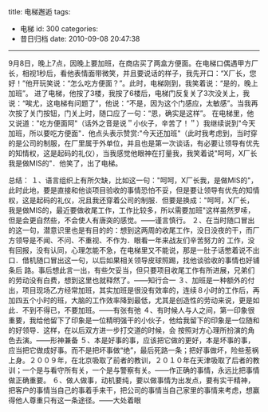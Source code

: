 title: 电梯邂逅
tags:
  - 电梯
id: 300
categories:
  - 昔日归档
date: 2010-09-08 20:47:38
---

9月8日，晚上7点，因晚上要加班，在商店买了两盒方便面。在电梯口偶遇甲方厂长，相视1秒后，看他表情面带微笑，并且要说话的样子，我先开口：“X厂长，您好！”他开玩笑说：“怎么吃方便面？”。此时，电梯刚到，我笑着说：“是的，晚上加班”。
进了电梯，他按了3楼，我按了6楼后，电梯门反复关了3次没关上，我说：“唉尤，这电梯有问题了”，他说：“不是，因为这个门感应，太敏感”。当我再次按了关门按钮，门关上时，随口应了一句：“恩，确实是这样”。
在电梯里，他又说道："吃方便面阿"（话外之音是说＂小伙子，辛苦了！＂）我继续说到"今天加班，所以要吃方便面"．他点头表示赞赏:"今天还加班"（此时我考虑到，当时穿的是公司的制服，在厂里属于外单位，并且也是第一次谈话，有必要让领导有优先的知情权，这是起码的礼仪），当我感觉他眼神在打量我，我笑着说"呵呵，X厂长我是做MIS的"．他笑了，出了电梯。

<!--more-->
总结：
１、语言组织上有所欠缺，比如这一句："呵呵，X厂长我，是做MIS的"，此时此地，要是直接和他谈项目验收的事情恐怕不妥，但是要让领导有优先的知情权，这是起码的礼仪，况且我还穿着公司的制服．但要是换成："呵呵，X厂长，我是做MIS的，最近要做收尾工作，工作比较多，所以需要加班"这样虽然罗嗦，但是会更自然些，不会使人有唐突的感觉。——谨言慎行。
２、在当时随口冒出的这一句，潜意识里也是有目的的：想到这两周的收尾工作，没日没夜的干，而厂方领导是不闻、不问、不重视、不作为．眼看一年来战友们辛苦努力的
工作，没有回报，没有认同，心理怎能不急，在电梯里又不能说，那是一肚子话憋着说不出口．借机随口冒出这一句，以后如果相关领导皮球照踢，找他谈验收的事情也好铺条后
路。事后想此言一出，有些欠妥当，但只要项目收尾工作有所进展，兄弟们的劳动没有白费，想到这里也就释然了。——知行合一
３、加班是一种额外的付出，项目现场乙方经常加班，其实加班是很没有效率的，连续８小时的工作后，再加四五个小时的班，大脑的工作效率降到最低，尤其是创造性的劳动来说，更是如此．不到不得已，不要加班。——有张有弛
４、有时候人与人之间，第一印象很重要，我给他留下了印象是一位精明强干的小伙子，他给我留下的印象是一位随和的好领导．这样，在以后双方进一步打交道的时候，会
按照对方心理所扮演的角色去演。——形神兼备
５、本是好事的事，应该把它做的更好，本是坏事的事，应当把它做成好事。而不是把坏事做“绝”，最后死路一条；把好事做坏，险些惹祸上身。２００９年，在北京吸取了前者的教训，２０１０年在天津吸取了后者的教训；一个是与看守所有关，一个是与警察有关。——作正确的事情，永远比把事情做正确重要。
６、做人做事，动机要纯，要以做事情为出发点，要有实干精神，把客户的事情当自己的事着手来干，把公司的事情当自己家里的事情来考虑，想赢得他人尊重只有这一条途径。——大处着眼